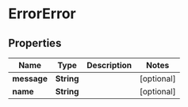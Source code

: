 
# ErrorError

## Properties
Name | Type | Description | Notes
------------ | ------------- | ------------- | -------------
**message** | **String** |  |  [optional]
**name** | **String** |  |  [optional]



